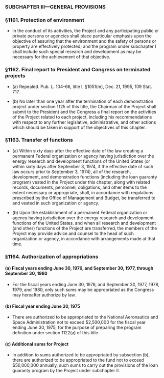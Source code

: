 ### SUBCHAPTER III—GENERAL PROVISIONS

### §1161. Protection of environment
* In the conduct of its activities, the Project and any participating public or private persons or agencies shall place particular emphasis upon the objective of assuring that the environment and the safety of persons or property are effectively protected; and the program under subchapter I shall include such special research and development as may be necessary for the achievement of that objective.

### §1162. Final report to President and Congress on terminated projects
* (a) Repealed. Pub. L. 104–66, title I, §1051(m), Dec. 21, 1995, 109 Stat. 717.

* (b) No later than one year after the termination of each demonstration project under section 1125 of this title, the Chairman of the Project shall submit to the President and the Congress a final report on the activities of the Project related to each project, including his recommendations with respect to any further legislative, administrative, and other actions which should be taken in support of the objectives of this chapter.

### §1163. Transfer of functions
* (a) Within sixty days after the effective date of the law creating a permanent Federal organization or agency having jurisdiction over the energy research and development functions of the United States (or within sixty days after September 3, 1974, if the effective date of such law occurs prior to September 3, 1974), all of the research, development, and demonstration functions (including the loan guaranty program) vested in the Project under this chapter, along with related records, documents, personnel, obligations, and other items to the extent necessary or appropriate, shall, in accordance with regulations prescribed by the Office of Management and Budget, be transferred to and vested in such organization or agency.

* (b) Upon the establishment of a permanent Federal organization or agency having jurisdiction over the energy research and development functions of the United States, and when all research and development (and other) functions of the Project are transferred, the members of the Project may provide advice and counsel to the head of such organization or agency, in accordance with arrangements made at that time.

### §1164. Authorization of appropriations
#### (a) Fiscal years ending June 30, 1976, and September 30, 1977, through September 30, 1980
* For the fiscal years ending June 30, 1976, and September 30, 1977, 1978, 1979, and 1980, only such sums may be appropriated as the Congress may hereafter authorize by law.

#### (b) Fiscal year ending June 30, 1975
* There are authorized to be appropriated to the National Aeronautics and Space Administration not to exceed $2,500,000 for the fiscal year ending June 30, 1975, for the purpose of preparing the program definition under section 1122(a) of this title.

#### (c) Additional sums for Project
* In addition to sums authorized to be appropriated by subsection (b), there are authorized to be appropriated to the fund not to exceed $50,000,000 annually, such sums to carry out the provisions of the loan guaranty program by the Project under subchapter II.